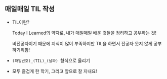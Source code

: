 ## 매일매일 TIL 작성

- TIL이란? 

  Today I Learned의 약자로, 내가 매일매일 배운 것들을 정리하고 공부하는 것!

  비전공자이기 때문에 지식이 많이 부족하지만 TIL을 하면서 전공자 못지 않게 공부하기위함!

- `(파일번호)_(TIL)_(날짜) `형식으로 올리기

- 모두 즐겁게 한 학기, 그리고 앞으로 잘 지내요!
